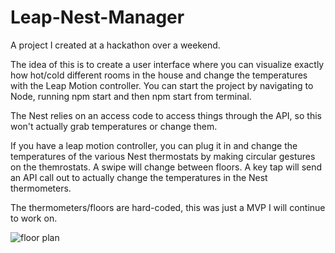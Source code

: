 # Leap-Nest-Manager
A project I created at a hackathon over a weekend.

The idea of this is to create a user interface where you can visualize exactly how hot/cold different rooms in the house and change the temperatures with the Leap Motion controller. You can start the project by navigating to Node, running npm start and then npm start from terminal.

The Nest relies on an access code to access things through the API, so this won't actually grab temperatures or change them.

If you have a leap motion controller, you can plug it in and change the temperatures of the various Nest thermostats by making circular gestures on the themrostats.
A swipe will change between floors.
A key tap will send an API call out to actually change the temperatures in the Nest thermometers.

The thermometers/floors are hard-coded, this was just a MVP I will continue to work on.

![floor plan](https://cloud.githubusercontent.com/assets/10352490/13584950/ddbedf72-e486-11e5-80a4-b1693a2ddbb2.PNG "Leap Nest Manager Screenshot")
